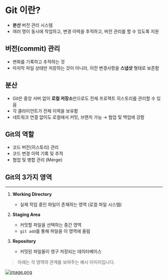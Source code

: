 # Git 이란?
- **분산** 버전 관리 시스템
- 여러 명이 동시에 작업하고, 변경 이력을 추적하고, 버전 관리를 할 수 있도록 지원

## 버전(commit) 관리
- 변화를 기록하고 추적하는 것
- 마지막 파일 상태만 저장하는 것이 아니라, 이전 변경사항을 **스냅샷** 형태로 보존함

## 분산
- Git은 중앙 서버 없이 **로컬 저장소**만으로도 전체 프로젝트 히스토리를 관리할 수 있음
- 각 클라이언트가 전체 이력을 보유함
- 네트워크 연결 없이도 로컬에서 커밋, 브랜치 가능 → 협업 및 백업에 강함

## Git의 역할
- 코드 버전(히스토리) 관리
- 코드 변경 이력 기록 및 추적
- 협업 및 병합 관리 (Merge)

## Git의 3가지 영역
---

1. **Working Directory**
    - 실제 작업 중인 파일이 존재하는 영역 (로컬 파일 시스템)

2. **Staging Area**
    - 커밋할 파일을 선택하는 중간 영역
    - `git add`를 통해 파일을 이 영역에 올림

3. **Repository**
    - 커밋된 파일들이 영구 저장되는 데이터베이스

> 아래는 각 영역의 관계를 보여주는 예시 이미지입니다.

[![image.png](https://i.postimg.cc/sxq10JkR/image.png)](https://postimg.cc/K37Z1tc9)
